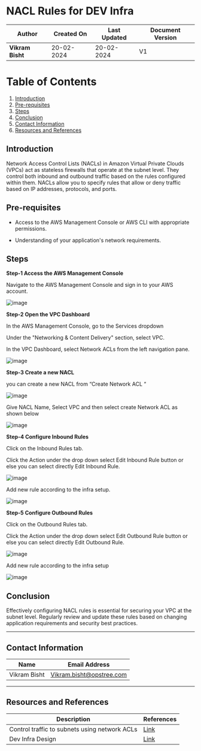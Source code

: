 # NACL Rules for DEV Infra

| **Author**           | **Created On** | **Last Updated** | **Document Version** |
| -------------------- | -------------- | ---------------- | -------------------- |
| **Vikram Bisht**     | 20-02-2024     | 20-02-2024       | V1                   |


# Table of Contents

1. [Introduction](#introduction)
2. [Pre-requisites](#pre-requisites)
3. [Steps](#steps)
4. [Conclusion](#Conclusion)
5. [Contact Information](#contact-information)
6. [Resources and References](#resources-and-references)


## Introduction

Network Access Control Lists (NACLs) in Amazon Virtual Private Clouds (VPCs) act as stateless firewalls that operate at the subnet level. They control both inbound and outbound traffic based on the rules configured within them. NACLs allow you to specify rules that allow or deny traffic based on IP addresses, protocols, and ports.

## Pre-requisites
* Access to the AWS Management Console or AWS CLI with appropriate permissions.

* Understanding of your application's network requirements.

## Steps
**Step-1 Access the AWS Management Console**

  Navigate to the AWS Management Console and sign in to your AWS account.
  
  ![image](https://github.com/CodeOps-Hub/Documentation/assets/79625874/5e5ea278-e130-430f-a440-b78418b55313)


**Step-2 Open the VPC Dashboard**

In the AWS Management Console, go to the Services dropdown

Under the "Networking & Content Delivery" section, select VPC.

In the VPC Dashboard, select Network ACLs from the left navigation pane. 

![image](https://github.com/CodeOps-Hub/Documentation/assets/79625874/602482a0-b0cc-463b-900b-7d4acac2ae23)


**Step-3 Create a new NACL**

you can create a new NACL  from “Create Network ACL “

![image](https://github.com/CodeOps-Hub/Documentation/assets/79625874/284daf14-502d-4cd4-9b68-7384d7fcf3d7)

Give NACL Name, Select VPC and then select create Network ACL as shown below

![image](https://github.com/CodeOps-Hub/Documentation/assets/79625874/64a0cd3a-c499-44fd-89b4-1703e1a0200d)


**Step-4 Configure Inbound Rules**

Click on the Inbound Rules tab.

Click the Action under the drop down select Edit Inbound Rule button or else you can select directly Edit Inbound Rule.

![image](https://github.com/CodeOps-Hub/Documentation/assets/79625874/ade40711-1a4e-4352-b08a-aa731ce0d9d2)

Add new rule according to the infra setup.

![image](https://github.com/CodeOps-Hub/Documentation/assets/79625874/70c45f01-2f3f-4c28-871c-44751e022639)





**Step-5 Configure Outbound Rules**

Click on the Outbound Rules tab.

Click the Action under the drop down select Edit Outbound Rule button or else you can select directly Edit Outbound Rule.

![image](https://github.com/CodeOps-Hub/Documentation/assets/79625874/cfefcca5-f4a1-43b5-a1f7-245562ab8872)

Add new rule according to the infra setup

![image](https://github.com/CodeOps-Hub/Documentation/assets/79625874/c6089f27-b9d6-4e87-9573-387c4b34f474)


## Conclusion
Effectively configuring NACL rules is essential for securing your VPC at the subnet level. Regularly review and update these rules based on changing application requirements and security best practices. 



---

## Contact Information

| Name               | Email Address                               |
| ------------------ | ------------------------------------------- |
| Vikram Bisht       | Vikram.bisht@opstree.com                    |

---

## Resources and References

| Description                                   | References                                                        |
| --------------------------------------------- | ----------------------------------------------------------------- |
| Control traffic to subnets using network ACLs | [Link](https://docs.aws.amazon.com/vpc/latest/userguide/vpc-network-acls.html) |
| Dev Infra Design      | [Link](https://github.com/CodeOps-Hub/Documentation/blob/main/Application_CI/Design/09-%20Cloud%20Infra%20Design/Cloud-Infra-Design-Dev.md) |
